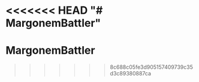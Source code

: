 <<<<<<< HEAD
"# MargonemBattler" 
=======
# MargonemBattler
>>>>>>> 8c688c05fe3d905157409739c35d3c89380887ca

